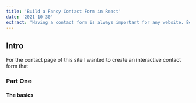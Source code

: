 ```yaml
---
title: 'Build a Fancy Contact Form in React'
date: '2021-10-30'
extract: 'Having a contact form is always important for any website. Better even if it works!'
---
```


## Intro

For the contact page of this site I wanted to create an interactive contact form that

### Part One

#### The basics
